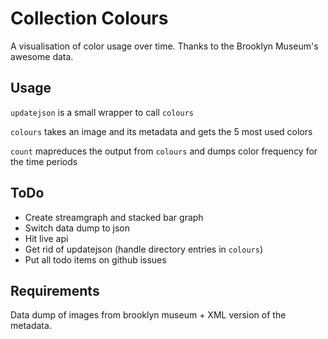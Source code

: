 # Collection Colours

A visualisation of color usage over time. Thanks to the Brooklyn Museum's awesome data.

## Usage
  `updatejson` is a small wrapper to call `colours`

  `colours` takes an image and its metadata and gets the 5 most used colors

  `count` mapreduces the output from `colours` and dumps color frequency for the time periods

## ToDo

  * Create streamgraph and stacked bar graph
  * Switch data dump to json
  * Hit live api
  *  Get rid of updatejson (handle directory entries in `colours`)
  *  Put all todo items on github issues

## Requirements

  Data dump of images from brooklyn museum + XML version of the metadata.
